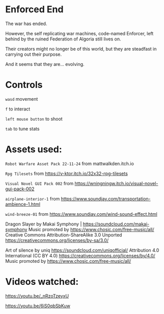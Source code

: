 # Enforced End

The war has ended. 

However, the self replicating war machines, code-named Enforcer, left behind by the ruined Federation of Algoria still lives on.

Their creators might no longer be of this world, but they are steadfast in carrying out their purpose.

And it seems that they are... evolving.

# Controls

`wasd` movement

`f` to interact

`left mouse button` to shoot

`tab` to tune stats


# Assets used:

`Robot Warfare Asset Pack 22-11-24` from mattwalkden.itch.io

`Rpg Tilesets` from https://v-ktor.itch.io/32x32-rpg-tilesets

`Visual Novel GUI Pack 002` from https://wningningw.itch.io/visual-novel-gui-pack-002

`airplane-interior-1` from https://www.soundjay.com/transportation-ambience-1.html

`wind-breeze-01` from https://www.soundjay.com/wind-sound-effect.html

Dragon Slayer by Makai Symphony | https://soundcloud.com/makai-symphony
Music promoted by https://www.chosic.com/free-music/all/
Creative Commons Attribution-ShareAlike 3.0 Unported
https://creativecommons.org/licenses/by-sa/3.0/

Art of silence by uniq
https://soundcloud.com/uniqofficial/
Attribution 4.0 International (CC BY 4.0)
https://creativecommons.org/licenses/by/4.0/
Music promoted by https://www.chosic.com/free-music/all/


# Videos watched:

https://youtu.be/_nRzoTzeyxU

https://youtu.be/6iS0qbSbKuw
